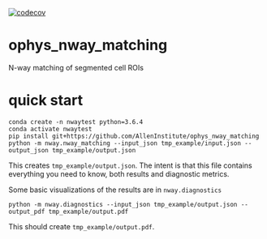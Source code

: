 [![codecov](https://codecov.io/gh/AllenInstitute/ophys_nway_matching/branch/master/graph/badge.svg?token=y5Nt5RnMwB)](https://codecov.io/gh/AllenInstitute/ophys_nway_matching)

# ophys_nway_matching
N-way matching of segmented cell ROIs

# quick start

```
conda create -n nwaytest python=3.6.4
conda activate nwaytest
pip install git+https://github.com/AllenInstitute/ophys_nway_matching
python -m nway.nway_matching --input_json tmp_example/input.json --output_json tmp_example/output.json
```

This creates `tmp_example/output.json`. The intent is that this file contains everything you need to know, both results and diagnostic metrics.

Some basic visualizations of the results are in `nway.diagnostics`
```
python -m nway.diagnostics --input_json tmp_example/output.json --output_pdf tmp_example/output.pdf

```

This should create `tmp_example/output.pdf`.
